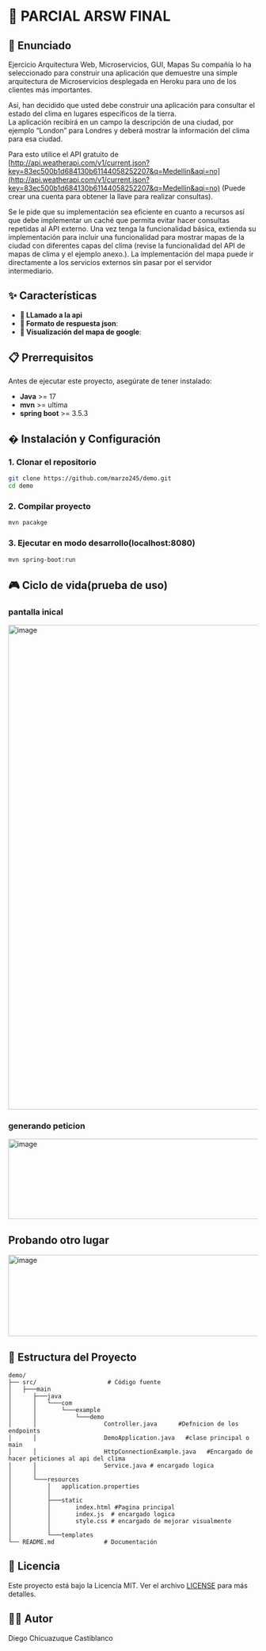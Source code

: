 # 🎨 PARCIAL ARSW FINAL 


## 📖 Enunciado

Ejercicio Arquitectura Web, Microservicios, GUI, Mapas
Su compañía lo ha seleccionado para construir una aplicación que demuestre una simple arquitectura de Microservicios desplegada en Heroku para uno de los clientes más importantes.

Así, han decidido que usted debe construir una aplicación para consultar el estado del clima en lugares específicos de la tierra.  
La aplicación recibirá en un campo la descripción de una ciudad, por ejemplo “London” para Londres y deberá mostrar la información del clima para esa ciudad. 

Para esto utilice el API gratuito de [http://api.weatherapi.com/v1/current.json?key=83ec500b1d684130b61144058252207&q=Medellin&aqi=no](http://api.weatherapi.com/v1/current.json?key=83ec500b1d684130b61144058252207&q=Medellin&aqi=no) (Puede crear una cuenta para obtener la llave para realizar consultas). 

Se le pide que su implementación sea eficiente en cuanto a recursos así que debe implementar un caché que permita evitar hacer consultas repetidas al API externo. 
Una vez tenga la funcionalidad básica, extienda su implementación para incluir una funcionalidad para mostrar mapas de la ciudad con diferentes capas del clima (revise la funcionalidad del API de mapas de clima y el ejemplo anexo.). 
La implementación del mapa puede ir directamente a los servicios externos sin pasar por el servidor intermediario.

## ✨ Características

- **🎨 LLamado a la api**
- **🌈 Formato de respuesta json**: 
- **📱 Visualización del mapa de google**: 


## 📋 Prerrequisitos

Antes de ejecutar este proyecto, asegúrate de tener instalado:

- **Java** >= 17
- **mvn** >= ultima
- **spring boot** >= 3.5.3

## � Instalación y Configuración

### 1. Clonar el repositorio
```bash
git clone https://github.com/marzo245/demo.git
cd demo
```

### 2. Compilar proyecto
```bash
mvn pacakge
```

### 3. Ejecutar en modo desarrollo(localhost:8080)
```bash
mvn spring-boot:run
```

## 🎮 Ciclo de vida(prueba de uso)

### pantalla inical
<img width="1352" height="977" alt="image" src="https://github.com/user-attachments/assets/f5212fba-c0e1-4dc3-9561-cd4d37b317e2" />

### generando peticion

<img width="1348" height="162" alt="image" src="https://github.com/user-attachments/assets/daed8f96-f3b3-46b4-95b0-8faf4ea31a3c" />

## Probando otro lugar

<img width="1348" height="164" alt="image" src="https://github.com/user-attachments/assets/de108857-1072-40a8-8b93-41711983eee7" />


## 📁 Estructura del Proyecto

```
demo/
├── src/                    # Código fuente
│   ├───main
│      ├───java
│      │   └───com
│      │       └───example
│      │           └───demo
│      │                   Controller.java      #Defnicion de los endpoints
│      │                   DemoApplication.java   #clase principal o main
│      │                   HttpConnectionExample.java   #Encargado de hacer peticiones al api del clima
│      │                   Service.java # encargado logica
│      │
│      └───resources
│          │   application.properties
│          │
│          ├───static
│          │       index.html #Pagina principal
│          │       index.js  # encargado logica
│          │       style.css # encargado de mejorar visualmente
│          │
│          └───templates
└── README.md              # Documentación
```


## 📄 Licencia

Este proyecto está bajo la Licencia MIT. Ver el archivo [LICENSE](LICENSE) para más detalles.

## 👨‍💻 Autor

Diego Chicuazuque Castiblanco


